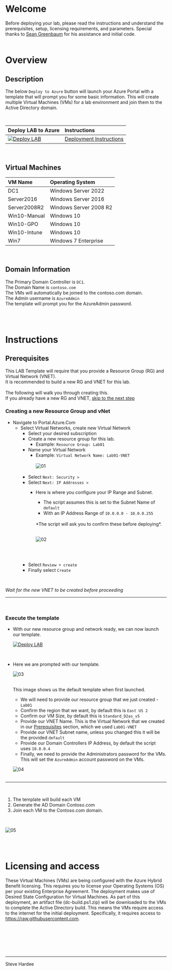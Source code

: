 # Welcome  

Before deploying your lab, please read the instructions and understand the prerequisites, setup, licensing requirements, and parameters. Special thanks to [Sean Greenbaum](https://GitHub.com/SeanGreenbaum) for his assistance and initial code.
<br><br>
# Overview

## Description

The below `Deploy to Azure` button will launch your Azure Portal with a template that will prompt you for some basic information. This will create multiple Virtual Machines (VMs) for a lab environment and join them to the Active Directory domain.

<br>

| Deploy LAB to Azure | Instructions | 
|:-------|:-------| 
|  [![Deploy LAB](https://docs.microsoft.com/en-us/azure/templates/media/deploy-to-azure.svg)](https://portal.azure.com/#blade/Microsoft_Azure_CreateUIDef/CustomDeploymentBlade/uri/https%3A%2F%2Fraw.githubusercontent.com%2FSteveHardee%2FAzureVM%2Fmain%2FMain.json) |  [Deployment Instructions](https://github.com/SteveHardee/AzureVM/blob/main/README.md#Instructions)

<br>

## Virtual Machines

|  VM Name | Operating System  |
| :--- | :------| 
| DC1 | Windows Server 2022 |
| Server2016 | Windows Server 2016 | 
| Server2008R2 | Windows Server 2008 R2 |
| Win10-Manual | Windows 10 | 
| Win10-GPO | Windows 10 | 
| Win10-Intune | Windows 10 | 
| Win7 | Windows 7 Enterprise |

<br>


## Domain Information
The Primary Domain Controller is `DC1`.<br>
The Domain Name is `contoso.com`<br>
The VMs will automatically be joined to the contoso.com domain.<br>
The Admin username is `AzureAdmin` <br>
The template will prompt you for the AzureAdmin password.



<br>
<br>

# Instructions 
## **Prerequisites** 

This LAB Template will require that you provide a Resource Group (RG) and Virtual Network (VNET). <br>
It is recommended to build a new RG and VNET for this lab.<br>
<br>
The following will walk you through creating this.<br>
If you already have a new RG and VNET, [skip to the next step](https://github.com/SteveHardee/AzureVM#execute-the-template) 


### Creating a new Resource Group and vNet

- Navigate to Portal.Azure.Com
    - Select Virtual Networks, create new Virtual Network
        - Select your desired subscription
        - Create a new resource group for this lab. 
            - Example: `Resource Group: Lab01`</b>
        - Name your Virtual Network
            - Example: `Virtual Network Name: Lab01-VNET`</b><br><br>
            ![01](https://raw.githubusercontent.com/SteveHardee/AzureVM/main/artifacts/images/CreateVirtualNetwork.png)<br><br>
        - Select `Next: Security >`
        - Select `Next: IP Addresses >`
            - Here is where you configure your IP Range and Subnet.
                - The script assumes this is set to the Subnet Name of `default` 
                - With an IP Address Range of `10.0.0.0 - 10.0.0.255` 
                <br>    
                *The script will ask you to confirm these before deploying*.<br><br>
            
            
                ![02](https://raw.githubusercontent.com/SteveHardee/AzureVM/main/artifacts/images/CreateSubnetRange.png)
                
                <br><br>
        - Select `Review + create`
        - Finally select `Create` <br>
<br>

*Wait for the new VNET to be created before proceeding*        


---





 <br>
 
 ### Execute the template
 - With our new resource group and network ready, we can now launch our template.
  
   [![Deploy LAB](https://docs.microsoft.com/en-us/azure/templates/media/deploy-to-azure.svg)](https://portal.azure.com/#blade/Microsoft_Azure_CreateUIDef/CustomDeploymentBlade/uri/https%3A%2F%2Fraw.githubusercontent.com%2FSteveHardee%2FAzureVM%2Fmain%2FMain.json)

<br>

- Here we are prompted with our template.

    ![03](https://raw.githubusercontent.com/SteveHardee/AzureVM/main/artifacts/images/Template01.png)<br><br>

    This image shows us the default template when first launched.<br>

    - We will need to provide our resource group that we just created - `Lab01` 
    - Confirm the region that we want, by default this is `East US 2`
    - Confirm our VM Size, by default this is `Standard_D2as_v5`
    - Provide our VNET Name. This is the Virtual Network that we created in our [Prerequisites](https://github.com/SteveHardee/AzureVM#prerequisites) section, which we used `Lab01-VNET`
    - Provide our VNET Subnet name, unless you changed this it will be the provided `default`
    - Provide our Domain Controllers IP Address, by default the script uses `10.0.0.4`
    - Finally, we need to provide the Administrators password for the VMs. This will set the `AzureAdmin` account password on the VMs.

    ![04](https://raw.githubusercontent.com/SteveHardee/AzureVM/main/artifacts/images/Template02.png)<br><br>
    


---- 
<br>

1. The template will build each VM
2. Generate the AD Domain Contoso.com
3. Join each VM to the Contoso.com domain.

<br>

   ![05](https://raw.githubusercontent.com/SteveHardee/AzureVM/main/artifacts/images/ADUC.png)<br><br>

    

 <br>
 



            






# Licensing and access
These Virtual Machines (VMs) are being configured with the Azure Hybrid Benefit licensing. This requires you to license your Operating Systems (OS) per your existing Enterprise Agreement. The deployment makes use of Desired State Configuration for Virtual Machines. As part of this deployment, an artifact file (dc-build.ps1.zip) will be downloaded to the VMs to complete the Active Directory build. This means the VMs require access to the internet for the initial deployment. Specifically, it requires access to https://raw.githubusercontent.com.

<br><br>



<br><br>

---  

Steve Hardee
